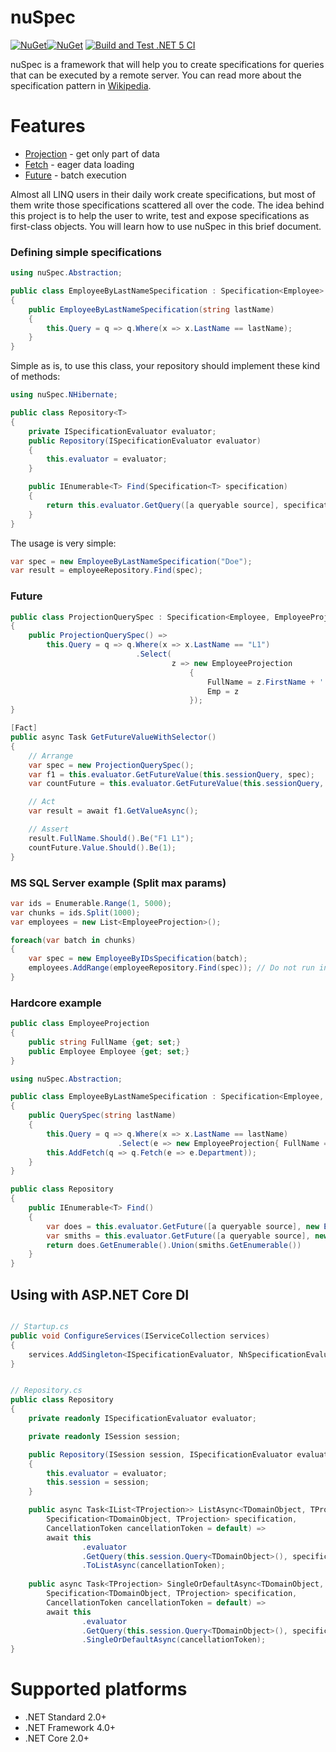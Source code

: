 # nuSpec
[![NuGet](https://img.shields.io/nuget/v/nuSpec.Abstraction.svg)](https://www.nuget.org/packages/nuSpec.Abstraction)[![NuGet](https://img.shields.io/nuget/dt/nuSpec.Abstraction.svg)](https://www.nuget.org/packages/nuSpec.Abstraction)
[![Build and Test .NET 5 CI](https://github.com/NikitaEgorov/nuSpec/actions/workflows/build+test.yml/badge.svg)](https://github.com/NikitaEgorov/nuSpec/actions/workflows/build+test.yml)

nuSpec is a framework that will help you to create specifications for queries that can be executed by a remote server. You can read more about the specification pattern in [Wikipedia](http://en.wikipedia.org/wiki/Specification_pattern).

# Features
- [Projection](https://nhibernate.info/doc/nhibernate-reference/queryqueryover.html#queryqueryover-projections) - get only part of data
- [Fetch](https://nhibernate.info/doc/nhibernate-reference/performance.html) - eager data loading 
- [Future](https://nhibernate.info/doc/nhibernate-reference/performance.html#performance-future) - batch execution


Almost all LINQ users in their daily work create specifications, but most of them write those specifications scattered all over the code. The idea behind this project is to help the user to write, test and expose specifications as first-class objects. You will learn how to use nuSpec in this brief document.

### Defining simple specifications

```csharp
using nuSpec.Abstraction;

public class EmployeeByLastNameSpecification : Specification<Employee>
{
    public EmployeeByLastNameSpecification(string lastName)
    {
        this.Query = q => q.Where(x => x.LastName == lastName);
    }
}
```


Simple as is, to use this class, your repository should implement these kind of methods:

```csharp
using nuSpec.NHibernate;

public class Repository<T>
{
    private ISpecificationEvaluator evaluator;
    public Repository(ISpecificationEvaluator evaluator)
    {
        this.evaluator = evaluator;
    }

    public IEnumerable<T> Find(Specification<T> specification)
    {
        return this.evaluator.GetQuery([a queryable source], specification).ToList();
    }
}
```

The usage is very simple:

```csharp
var spec = new EmployeeByLastNameSpecification("Doe");
var result = employeeRepository.Find(spec);
```

### Future

```csharp
public class ProjectionQuerySpec : Specification<Employee, EmployeeProjection>
{
    public ProjectionQuerySpec() =>
        this.Query = q => q.Where(x => x.LastName == "L1")
                            .Select(
                                    z => new EmployeeProjection
                                        {
                                            FullName = z.FirstName + ' ' + z.LastName,
                                            Emp = z
                                        });
}

[Fact]
public async Task GetFutureValueWithSelector()
{
    // Arrange
    var spec = new ProjectionQuerySpec();
    var f1 = this.evaluator.GetFutureValue(this.sessionQuery, spec);
    var countFuture = this.evaluator.GetFutureValue(this.sessionQuery, spec, x => x.Count());

    // Act
    var result = await f1.GetValueAsync();

    // Assert
    result.FullName.Should().Be("F1 L1");
    countFuture.Value.Should().Be(1);
}
```

### MS SQL Server example (Split max params)

```csharp
var ids = Enumerable.Range(1, 5000);
var chunks = ids.Split(1000);
var employees = new List<EmployeeProjection>();

foreach(var batch in chunks)
{
    var spec = new EmployeeByIDsSpecification(batch);
    employees.AddRange(employeeRepository.Find(spec)); // Do not run in parallel an ISession is a non-threadsafe
}
```


### Hardcore example

```csharp
public class EmployeeProjection
{
    public string FullName {get; set;}
    public Employee Employee {get; set;}
}

using nuSpec.Abstraction;

public class EmployeeByLastNameSpecification : Specification<Employee, EmployeeProjection>
{
    public QuerySpec(string lastName)
    {
        this.Query = q => q.Where(x => x.LastName == lastName)
                        .Select(e => new EmployeeProjection{ FullName = e.FullNam, Employee = e });
        this.AddFetch(q => q.Fetch(e => e.Department));
    }
}

public class Repository
{
    public IEnumerable<T> Find()
    {
        var does = this.evaluator.GetFuture([a queryable source], new EmployeeByLastNameSpecification("Doe"));
        var smiths = this.evaluator.GetFuture([a queryable source], new EmployeeByLastNameSpecification("Smith"));
        return does.GetEnumerable().Union(smiths.GetEnumerable())
    }
}
```

## Using with ASP.NET Core DI

```csharp

// Startup.cs
public void ConfigureServices(IServiceCollection services)
{
    services.AddSingleton<ISpecificationEvaluator, NhSpecificationEvaluator>();
}


// Repository.cs
public class Repository
{
    private readonly ISpecificationEvaluator evaluator;

    private readonly ISession session;

    public Repository(ISession session, ISpecificationEvaluator evaluator)
    {
        this.evaluator = evaluator;
        this.session = session;
    }

    public async Task<IList<TProjection>> ListAsync<TDomainObject, TProjection>(
        Specification<TDomainObject, TProjection> specification,
        CancellationToken cancellationToken = default) =>
        await this
                .evaluator
                .GetQuery(this.session.Query<TDomainObject>(), specification)
                .ToListAsync(cancellationToken);
    
    public async Task<TProjection> SingleOrDefaultAsync<TDomainObject, TProjection>(
        Specification<TDomainObject, TProjection> specification,
        CancellationToken cancellationToken = default) =>
        await this
                .evaluator
                .GetQuery(this.session.Query<TDomainObject>(), specification)
                .SingleOrDefaultAsync(cancellationToken);
}

```


# Supported platforms

- .NET Standard 2.0+
- .NET Framework 4.0+
- .NET Core 2.0+